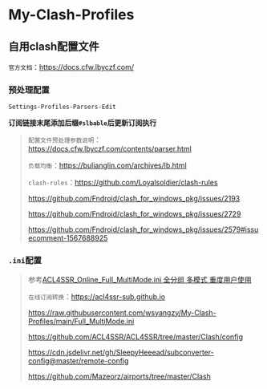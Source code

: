 # My-Clash-Profiles

## 自用clash配置文件

`官方文档`：https://docs.cfw.lbyczf.com/

### 预处理配置

`Settings-Profiles-Parsers-Edit`

**订阅链接末尾添加后缀`#slbable`后更新订阅执行**

> `配置文件预处理参数说明`：https://docs.cfw.lbyczf.com/contents/parser.html
>
> `负载均衡`：https://bulianglin.com/archives/lb.html
>
> `clash-rules`：https://github.com/Loyalsoldier/clash-rules
>
> https://github.com/Fndroid/clash_for_windows_pkg/issues/2193
>
> https://github.com/Fndroid/clash_for_windows_pkg/issues/2729
>
> https://github.com/Fndroid/clash_for_windows_pkg/issues/2579#issuecomment-1567688925

### `.ini`配置

> 参考[ACL4SSR_Online_Full_MultiMode.ini 全分组 多模式 重度用户使用](https://raw.githubusercontent.com/ACL4SSR/ACL4SSR/master/Clash/config/ACL4SSR_Online_Full_MultiMode.ini)
>
> `在线订阅转换`：https://acl4ssr-sub.github.io
>
> https://raw.githubusercontent.com/wsyangzy/My-Clash-Profiles/main/Full_MultiMode.ini
>
> https://github.com/ACL4SSR/ACL4SSR/tree/master/Clash/config
>
> https://cdn.jsdelivr.net/gh/SleepyHeeead/subconverter-config@master/remote-config
>
> https://github.com/Mazeorz/airports/tree/master/Clash

